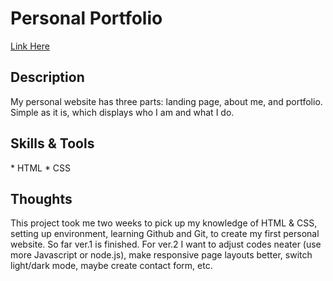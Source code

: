 # Personal Portfolio

[Link Here](https://claireweiz.github.io)


<h2>Description</h2>
My personal website has three parts: landing page, about me, and portfolio. Simple as it is, which displays who I am and what I do.

<h2>Skills & Tools</h2>
* HTML
* CSS

<h2>Thoughts</h2>
This project took me two weeks to pick up my knowledge of HTML & CSS, setting up environment, learning Github and Git, to create my first personal website. So far ver.1 is finished. For ver.2 I want to adjust codes neater (use more Javascript or node.js), make responsive page layouts better, switch light/dark mode, maybe create contact form, etc.